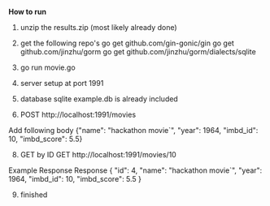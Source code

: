 **How to run**

1. unzip the results.zip (most likely already done)

2. get the following repo's
go get github.com/gin-gonic/gin
go get github.com/jinzhu/gorm
go get github.com/jinzhu/gorm/dialects/sqlite

3. go run movie.go

4. server setup at port 1991

5. database sqlite example.db is already included

7. POST http://localhost:1991/movies

Add following body
{"name": "hackathon movie`", "year": 1964, "imbd_id": 10, "imbd_score": 5.5}

8. GET by ID
GET http://localhost:1991/movies/10

Example Response
Response
{
    "id": 4,
    "name": "hackathon movie`",
    "year": 1964,
    "imbd_id": 10,
    "imbd_score": 5.5
}

9. finished